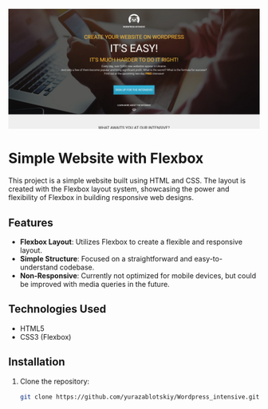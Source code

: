 ![Image Description](images/Wordpress_intensive.png)

# Simple Website with Flexbox

This project is a simple website built using HTML and CSS. The layout is created with the Flexbox layout system, showcasing the power and flexibility of Flexbox in building responsive web designs.

## Features

- **Flexbox Layout**: Utilizes Flexbox to create a flexible and responsive layout.
- **Simple Structure**: Focused on a straightforward and easy-to-understand codebase.
- **Non-Responsive**: Currently not optimized for mobile devices, but could be improved with media queries in the future.

## Technologies Used

- HTML5
- CSS3 (Flexbox)

## Installation

1. Clone the repository:
   ```bash
   git clone https://github.com/yurazablotskiy/Wordpress_intensive.git

